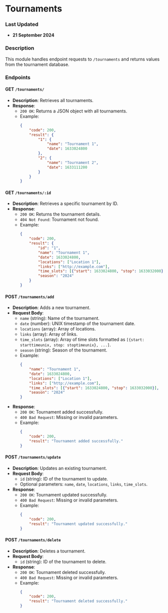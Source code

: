 # Tournaments

### Last Updated
- **21 September 2024**

### Description
This module handles endpoint requests to `/tournaments` and returns values from the tournament database.

### Endpoints

#### GET `/tournaments/`
- **Description**: Retrieves all tournaments.
- **Response**: 
	- `200 OK`: Returns a JSON object with all tournaments.
	- Example:
		```json
		{
			"code": 200,
			"result": {
				"1": {
					"name": "Tournament 1",
					"date": 1633024800
				},
				"2": {
					"name": "Tournament 2",
					"date": 1633111200
				}
			}
		}
		```

#### GET `/tournaments/:id`
- **Description**: Retrieves a specific tournament by ID.
- **Response**:
	- `200 OK`: Returns the tournament details.
	- `404 Not Found`: Tournament not found.
	- Example:
		```json
		{
			"code": 200,
			"result": {
				"id": "1",
				"name": "Tournament 1",
				"date": 1633024800,
				"locations": ["Location 1"],
				"links": ["http://example.com"],
				"time_slots": [{"start": 1633024800, "stop": 1633032000}],
				"season": "2024"
			}
		}
		```

#### POST `/tournaments/add`
- **Description**: Adds a new tournament.
- **Request Body**:
	- `name` (string): Name of the tournament.
	- `date` (number): UNIX timestamp of the tournament date.
	- `locations` (array): Array of locations.
	- `links` (array): Array of links.
	- `time_slots` (array): Array of time slots formatted as `[{start: starttimeunix, stop: stoptimeunix}, ...]`.
	- `season` (string): Season of the tournament.
	- Example:
		```json
		{
			"name": "Tournament 1",
			"date": 1633024800,
			"locations": ["Location 1"],
			"links": ["http://example.com"],
			"time_slots": [{"start": 1633024800, "stop": 1633032000}],
			"season": "2024"
		}
		```
- **Response**:
	- `200 OK`: Tournament added successfully.
	- `400 Bad Request`: Missing or invalid parameters.
	- Example:
		```json
		{
			"code": 200,
			"result": "Tournament added successfully."
		}
		```

#### POST `/tournaments/update`
- **Description**: Updates an existing tournament.
- **Request Body**:
	- `id` (string): ID of the tournament to update.
	- Optional parameters: `name`, `date`, `locations`, `links`, `time_slots`.
- **Response**:
	- `200 OK`: Tournament updated successfully.
	- `400 Bad Request`: Missing or invalid parameters.
	- Example:
		```json
		{
			"code": 200,
			"result": "Tournament updated successfully."
		}
		```

#### POST `/tournaments/delete`
- **Description**: Deletes a tournament.
- **Request Body**:
	- `id` (string): ID of the tournament to delete.
- **Response**:
	- `200 OK`: Tournament deleted successfully.
	- `400 Bad Request`: Missing or invalid parameters.
	- Example:
		```json
		{
			"code": 200,
			"result": "Tournament deleted successfully."
		}
		```